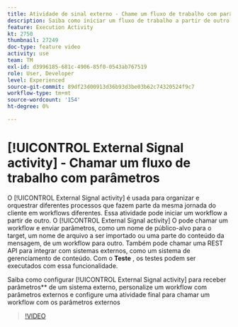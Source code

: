 ```yaml
---
title: Atividade de sinal externo - Chame um fluxo de trabalho com parâmetros
description: Saiba como iniciar um fluxo de trabalho a partir de outro para oferecer suporte a jornadas de clientes mais complexas, além de monitorar e reagir melhor aos problemas.
feature: Execution Activity
kt: 2750
thumbnail: 27249
doc-type: feature video
activity: use
team: TM
exl-id: d3996185-681c-4906-85f0-0543ab767519
role: User, Developer
level: Experienced
source-git-commit: 89df23d00913d36b93d3be03b62c74320524f9c7
workflow-type: tm+mt
source-wordcount: '154'
ht-degree: 0%

---
```



# [!UICONTROL External Signal activity] - Chamar um fluxo de trabalho com parâmetros

O [!UICONTROL External Signal activity] é usada para organizar e orquestrar diferentes processos que fazem parte da mesma jornada do cliente em workflows diferentes. Essa atividade pode iniciar um workflow a partir de outro. O [!UICONTROL External Signal activity] O pode chamar um workflow e enviar parâmetros, como um nome de público-alvo para o target, um nome de arquivo a ser importado ou uma parte do conteúdo da mensagem, de um workflow para outro. Também pode chamar uma REST API para integrar com sistemas externos, como um sistema de gerenciamento de conteúdo. Com o **Teste** , os testes podem ser executados com essa funcionalidade.

Saiba como configurar [!UICONTROL External Signal activity] para receber parâmetros** de um sistema externo, personalize um workflow com parâmetros externos e configure uma atividade final para chamar um workflow com os parâmetros externos

>[!VIDEO](https://video.tv.adobe.com/v/27249/?quality=12&learn=on)
